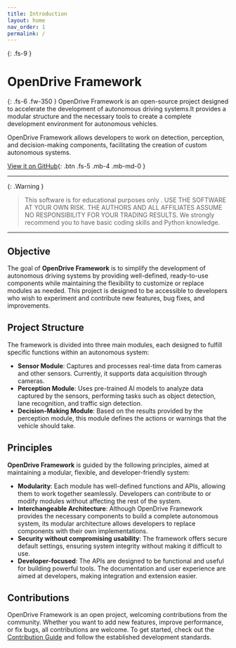 ```yaml
---
title: Introduction
layout: home
nav_order: 1
permalink: /
---
```

{: .fs-9 }
# OpenDrive Framework

{: .fs-6 .fw-350 }
OpenDrive Framework is an open-source project designed to accelerate the development of autonomous driving systems.It provides a modular structure and the necessary tools to create a complete development environment for autonomous vehicles.

OpenDrive Framework allows developers to work on detection, perception, and decision-making components, facilitating the creation of custom autonomous systems.


[View it on GitHub][Just the Docs repo]{: .btn .fs-5 .mb-4 .mb-md-0 }

---

{: .Warning }

> This software is for educational purposes only . USE THE SOFTWARE AT YOUR OWN RISK. THE AUTHORS AND ALL AFFILIATES ASSUME NO RESPONSIBILITY FOR YOUR TRADING RESULTS.
> We strongly recommend you to have basic coding skills and Python knowledge.

---


## Objective

The goal of **OpenDrive Framework** is to simplify the development of autonomous driving systems by providing well-defined, ready-to-use components while maintaining the flexibility to customize or replace modules as needed. This project is designed to be accessible to developers who wish to experiment and contribute new features, bug fixes, and improvements.

## Project Structure

The framework is divided into three main modules, each designed to fulfill specific functions within an autonomous system:

- **Sensor Module**: Captures and processes real-time data from cameras and other sensors. Currently, it supports data acquisition through cameras.
- **Perception Module**: Uses pre-trained AI models to analyze data captured by the sensors, performing tasks such as object detection, lane recognition, and traffic sign detection.
- **Decision-Making Module**: Based on the results provided by the perception module, this module defines the actions or warnings that the vehicle should take.

## Principles

**OpenDrive Framework** is guided by the following principles, aimed at maintaining a modular, flexible, and developer-friendly system:

- **Modularity**: Each module has well-defined functions and APIs, allowing them to work together seamlessly. Developers can contribute to or modify modules without affecting the rest of the system.
- **Interchangeable Architecture**: Although OpenDrive Framework provides the necessary components to build a complete autonomous system, its modular architecture allows developers to replace components with their own implementations.
- **Security without compromising usability**: The framework offers secure default settings, ensuring system integrity without making it difficult to use.
- **Developer-focused**: The APIs are designed to be functional and useful for building powerful tools. The documentation and user experience are aimed at developers, making integration and extension easier.

## Contributions

OpenDrive Framework is an open project, welcoming contributions from the community. Whether you want to add new features, improve performance, or fix bugs, all contributions are welcome. To get started, check out the [Contribution Guide](CONTRIBUTING.md) and follow the established development standards.


[Just the Docs repo]: https://github.com/OpenDriveDevelopment/OpenDrive
